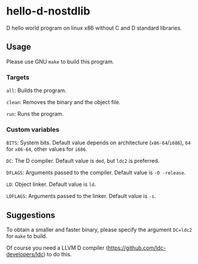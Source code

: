 # hello-d-nostdlib
D hello world program on linux x86 without C and D standard libraries.

## Usage
Please use GNU ``make`` to build this program.

### Targets

``all``: Builds the program.

``clean``: Removes the binary and the object file.

``run``: Runs the program.

### Custom variables

``BITS``: System bits. Default value depends on architecture (``x86-64``/``i686``), ``64`` for ``x86-64``, other values for ``i686``.

``DC``: The D compiler. Default value is ``dmd``, but ``ldc2`` is preferred.

``DFLAGS``: Arguments passed to the compiler. Default value is ``-O -release``.

``LD``: Object linker. Default value is ``ld``.

``LDFLAGS``: Arguments passed to the linker. Default value is ``-s``.

## Suggestions
To obtain a smaller and faster binary, please specify the argument ``DC=ldc2`` for ``make`` to build.

Of course you need a LLVM D compiler (https://github.com/ldc-developers/ldc) to do this.
